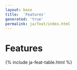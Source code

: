 ```yaml
---
layout: base
title:  'Features'
generated: 'true'
permalink: ja/feat/index.html
---
```


# Features

{% include ja-feat-table.html %}
